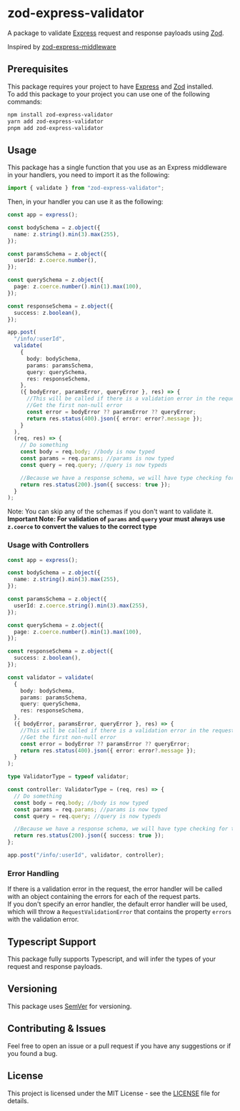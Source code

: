 # zod-express-validator

A package to validate [Express](https://www.npmjs.com/package/express) request and response payloads using [Zod](https://www.npmjs.com/package/zod).

Inspired by [zod-express-middleware](https://www.npmjs.com/package/zod-express-middleware)

## Prerequisites

This package requires your project to have [Express](https://www.npmjs.com/package/express) and [Zod](https://www.npmjs.com/package/zod) installed.  
To add this package to your project you can use one of the following commands:

```bash
npm install zod-express-validator
yarn add zod-express-validator
pnpm add zod-express-validator
```

## Usage

This package has a single function that you use as an Express middleware in your handlers, you need to import it as the following:

```typescript
import { validate } from "zod-express-validator";
```

Then, in your handler you can use it as the following:

```typescript
const app = express();

const bodySchema = z.object({
  name: z.string().min(3).max(255),
});

const paramsSchema = z.object({
  userId: z.coerce.number(),
});

const querySchema = z.object({
  page: z.coerce.number().min(1).max(100),
});

const responseSchema = z.object({
  success: z.boolean(),
});

app.post(
  "/info/:userId",
  validate(
    {
      body: bodySchema,
      params: paramsSchema,
      query: querySchema,
      res: responseSchema,
    },
    ({ bodyError, paramsError, queryError }, res) => {
      //This will be called if there is a validation error in the request.
      //Get the first non-null error
      const error = bodyError ?? paramsError ?? queryError;
      return res.status(400).json({ error: error?.message });
    }
  ),
  (req, res) => {
    // Do something
    const body = req.body; //body is now typed
    const params = req.params; //params is now typed
    const query = req.query; //query is now typeds

    //Because we have a response schema, we will have type checking for the response
    return res.status(200).json({ success: true });
  }
);
```

Note: You can skip any of the schemas if you don't want to validate it.  
**Important Note: For validation of `params` and `query` your must always use `z.coerce` to convert the values to the correct type**

### Usage with Controllers

```typescript
const app = express();

const bodySchema = z.object({
  name: z.string().min(3).max(255),
});

const paramsSchema = z.object({
  userId: z.coerce.string().min(3).max(255),
});

const querySchema = z.object({
  page: z.coerce.number().min(1).max(100),
});

const responseSchema = z.object({
  success: z.boolean(),
});

const validator = validate(
  {
    body: bodySchema,
    params: paramsSchema,
    query: querySchema,
    res: responseSchema,
  },
  ({ bodyError, paramsError, queryError }, res) => {
    //This will be called if there is a validation error in the request.
    //Get the first non-null error
    const error = bodyError ?? paramsError ?? queryError;
    return res.status(400).json({ error: error?.message });
  }
);

type ValidatorType = typeof validator;

const controller: ValidatorType = (req, res) => {
  // Do something
  const body = req.body; //body is now typed
  const params = req.params; //params is now typed
  const query = req.query; //query is now typeds

  //Because we have a response schema, we will have type checking for the response
  return res.status(200).json({ success: true });
};

app.post("/info/:userId", validator, controller);
```

### Error Handling

If there is a validation error in the request, the error handler will be called with an object containing the errors for each of the request parts.  
If you don't specify an error handler, the default error handler will be used, which will throw a `RequestValidationError` that contains the property `errors` with the validation error.

## Typescript Support

This package fully supports Typescript, and will infer the types of your request and response payloads.

## Versioning

This package uses [SemVer](https://semver.org/) for versioning.

## Contributing & Issues

Feel free to open an issue or a pull request if you have any suggestions or if you found a bug.

## License

This project is licensed under the MIT License - see the [LICENSE](LICENSE) file for details.
